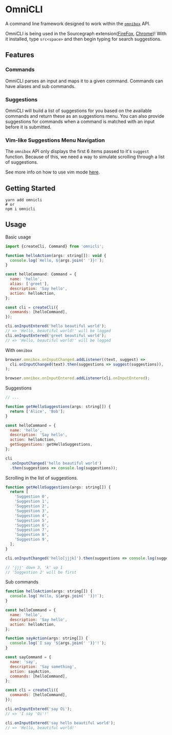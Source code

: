 # OmniCLI

A command line framework designed to work within the [`omnibox`](https://developer.mozilla.org/en-US/Add-ons/WebExtensions/API/omnibox) API.

OmniCLI is being used in the Sourcegraph extension([FireFox](https://addons.mozilla.org/en-US/firefox/addon/sourcegraph-addon-for-github/?src=search), [Chrome](https://chrome.google.com/webstore/detail/sourcegraph-for-github/dgjhfomjieaadpoljlnidmbgkdffpack?hl=en))!
With it installed, type `src<space>` and then begin typing for search suggestions.

## Features

### Commands

OmniCLI parses an input and maps it to a given command. Commands can have aliases and
sub commands.

### Suggestions

OmniCLI will build a list of suggestions for you based on the available commands and return
these as an suggestions menu. You can also provide suggestions for commands when a command
is matched with an input before it is submitted.

### Vim-like Suggestions Menu Navigation

The `omnibox` API only displays the first 6 items passed to it's `suggest` function.
Because of this, we need a way to simulate scrolling through a list of suggestions.

See more info on how to use vim mode [here](./docs/vim.md).

## Getting Started

```shell
yarn add omnicli
# or
npm i omnicli
```

## Usage

Basic usage

```javascript
import {createCli, Command} from 'omnicli';

function helloAction(args: string[]): void {
  console.log(`Hello, ${args.join(' ')}!`);
}

const helloCommand: Command = {
  name: 'hello',
  alias: ['greet'],
  description: 'Say hello',
  action: helloAction,
};

const cli = createCli({
  commands: [helloCommand],
});

cli.onInputEntered('hello beautiful world');
// => 'Hello, beautiful world!' will be logged
cli.onInputEntered('greet beautiful world');
// => 'Hello, beautiful world!' will be logged
```

With `omnibox`

```javascript
browser.omnibox.onInputChanged.addListener((text, suggest) =>
  cli.onInputChanged(text).then(suggestions => suggest(suggestions)),
);

browser.omnibox.onInputEntered.addListener(cli.onInputEntered);
```

Suggestions

```javascript
// ...

function getHelloSuggestions(args: string[]) {
  return ['Alice', 'Bob'];
}

const helloCommand = {
  name: 'hello',
  description: 'Say hello',
  action: helloAction,
  getSuggestions: getHelloSuggestions,
};

cli
  .onInputChanged('hello beautiful world')
  .then(suggestions => console.log(suggestions));
```

Scrolling in the list of suggestions.

```javascript
function getHelloSuggestions(args: string[]) {
  return [
    'Suggestion 0',
    'Suggestion 1',
    'Suggestion 2',
    'Suggestion 3',
    'Suggestion 4',
    'Suggestion 5',
    'Suggestion 6',
    'Suggestion 7',
    'Suggestion 8',
    'Suggestion 9',
  ];
}

cli.onInputChanged('hello[jjjk]').then(suggestions => console.log(suggestions));

// 'jjj' down 3, 'k' up 1
// 'Suggestion 2' will be first
```

Sub commands

```javascript
function helloAction(args: string[]) {
  console.log(`Hello, ${args.join(' ')}!`);
}

const helloCommand = {
  name: 'hello',
  description: 'Say hello',
  action: helloAction,
};

function sayAction(args: string[]) {
  console.log(`I say '${args.join(' ')}'!`);
}

const sayCommand = {
  name: 'say',
  description: 'Say something',
  action: sayAction,
  commands: [helloCommand],
};

const cli = createCli({
  commands: [helloCommand],
});

cli.onInputEntered('say Oi');
// => 'I say 'Oi'!'

cli.onInputEntered('say hello beautiful world');
// => 'Hello, beautiful world!'
```
